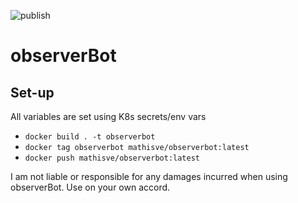 ![publish](https://github.com/mathisve/observer/actions/workflows/build-and-publish.yaml/badge.svg)
# observerBot

## Set-up
All variables are set using K8s secrets/env vars

- `docker build . -t observerbot`
- `docker tag observerbot mathisve/observerbot:latest`
- `docker push mathisve/observerbot:latest`

I am not liable or responsible for any damages incurred when using observerBot. Use on your own accord.
